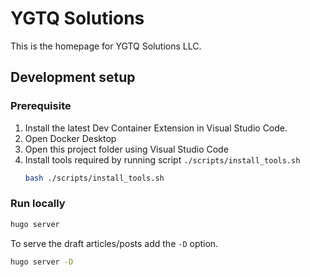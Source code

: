# YGTQ Solutions

This is the homepage for YGTQ Solutions LLC.

## Development setup

### Prerequisite

1. Install the latest Dev Container Extension in Visual Studio Code.
1. Open Docker Desktop
1. Open this project folder using Visual Studio Code
1. Install tools required by running script `./scripts/install_tools.sh`
    ```bash
    bash ./scripts/install_tools.sh
    ```

### Run locally

```bash
hugo server
```

To serve the draft articles/posts add the `-D` option.

```bash
hugo server -D
```